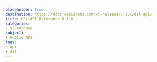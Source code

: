 ```yaml
---
placeholder: true
destination: https://docs.xebialabs.com/xl-release/6.1.x/dsl-api/
title: DSL API Reference 6.1.x
categories:
- xl-release
subject:
- Public API
tags:
- api
- dsl
---
```

